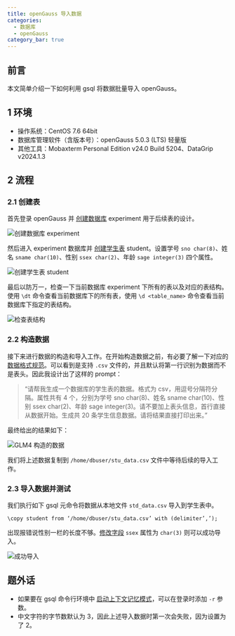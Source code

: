 ```yaml
---
title: openGauss 导入数据
categories:
  - 数据库
  - openGauss
category_bar: true
---
```


## 前言

本文简单介绍一下如何利用 gsql 将数据批量导入 openGauss。

## 1 环境

- 操作系统：CentOS 7.6 64bit
- 数据库管理软件（含版本号）：openGauss 5.0.3 (LTS) 轻量版
- 其他工具：Mobaxterm Personal Edition v24.0 Build 5204、DataGrip v2024.1.3

## 2 流程

### 2.1 创建表

首先登录 openGauss 并 [创建数据库](https://docs-opengauss.osinfra.cn/zh/docs/5.0.0-lite/docs/BriefTutorial/创建数据库.html) experiment 用于后续表的设计。

![创建数据库 experiment](https://dwj-oss.oss-cn-nanjing.aliyuncs.com/images/202410122259262.png)

然后进入 experiment 数据库并 [创建学生表](https://docs-opengauss.osinfra.cn/zh/docs/5.0.0-lite/docs/BriefTutorial/创建表.html) student。设置学号 `sno char(8)`、姓名 `sname char(10)`、性别 `ssex char(2)`、年龄 `sage integer(3)` 四个属性。

![创建学生表 student](https://dwj-oss.oss-cn-nanjing.aliyuncs.com/images/202410122300081.png)

最后以防万一，检查一下当前数据库 experiment 下所有的表以及对应的表结构。使用 `\dt` 命令查看当前数据库下的所有表，使用 `\d <table_name>` 命令查看当前数据库下指定的表结构。

![检查表结构](https://dwj-oss.oss-cn-nanjing.aliyuncs.com/images/202410122300379.png)

### 2.2 构造数据

接下来进行数据的构造和导入工作。在开始构造数据之前，有必要了解一下对应的 [数据格式规范](https://docs-opengauss.osinfra.cn/zh/docs/5.0.0-lite/docs/DatabaseOMGuide/使用gsql元命令导入数据.html)。可以看到是支持 `.csv` 文件的，并且默认将第一行识别为数据而不是表头。因此我设计出了这样的 prompt：

> “请帮我生成一个数据库的学生表的数据。格式为 csv，用逗号分隔符分隔。属性共有 4 个，分别为学号 sno char(8)、姓名 sname char(10)、性别 ssex char(2)、年龄 sage integer(3)。请不要加上表头信息，首行直接从数据开始。生成共 20 条学生信息数据。请将结果直接打印出来。”

最终给出的结果如下：

![GLM4 构造的数据](https://dwj-oss.oss-cn-nanjing.aliyuncs.com/images/202410122301562.png)

我们将上述数据复制到 `/home/dbuser/stu_data.csv` 文件中等待后续的导入工作。

### 2.3 导入数据并测试

我们执行如下 gsql 元命令将数据从本地文件 `std_data.csv` 导入到学生表中。

```postgresql
\copy student from ‘/home/dbuser/stu_data.csv’ with (delimiter’,’);
```

出现报错说性别一栏的长度不够。[修改字段](https://docs-opengauss.osinfra.cn/zh/docs/5.0.0-lite/docs/BriefTutorial/ALTER-TABLE语句.html) `ssex` 属性为 `char(3)` 则可以成功导入。

![成功导入](https://dwj-oss.oss-cn-nanjing.aliyuncs.com/images/202410122301877.png)

## 题外话

- 如果要在 gsql 命令行环境中 [启动上下文记忆模式](https://www.cndba.cn/dave/article/116534)，可以在登录时添加 `-r` 参数。
- 中文字符的字节数默认为 3，因此上述导入数据时第一次会失败，因为设置为了 2。